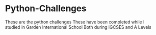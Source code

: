 # Python-Challenges
These are the python challenges
These have been completed while I studied in Garden International School Both during IGCSES and A Levels
